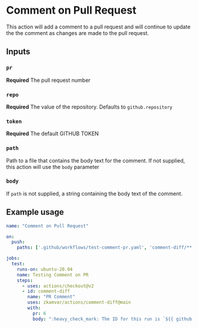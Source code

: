 # Comment on Pull Request

This action will add a comment to a pull request and will continue to update the
the comment as changes are made to the pull request. 

## Inputs

### `pr`

**Required** The pull request number

### `repo`

**Required** The value of the repository. Defaults to `github.repository`

### `token`

**Required** The default GITHUB TOKEN 

### `path`

Path to a file that contains the body text for the comment. If not supplied, 
this action will use the `body` parameter

### `body`

If `path` is not supplied, a string containing the body text of the comment.


## Example usage

```yaml
name: "Comment on Pull Request"

on: 
  push:
    paths: ['.github/workflows/test-comment-pr.yaml', 'comment-diff/**']

jobs:
  test:
    runs-on: ubuntu-20.04
    name: Testing Comment on PR
    steps:
      - uses: actions/checkout@v2
      - id: comment-diff
        name: "PR Comment"
        uses: zkamvar/actions/comment-diff@main
        with:
          pr: 6
          body: ":heavy_check_mark: The ID for this run is `${{ github.run_id }}`"
```
